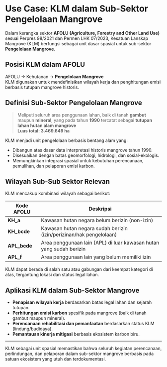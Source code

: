 # Use Case: KLM dalam Sub-Sektor Pengelolaan Mangrove

Dalam kerangka sektor **AFOLU (Agriculture, Forestry and Other Land Use)** sesuai Perpres 98/2021 dan Permen LHK 07/2023, Kesatuan Lanskap Mangrove (KLM) berfungsi sebagai unit dasar spasial untuk sub-sektor **Pengelolaan Mangrove**.

## Posisi KLM dalam AFOLU

AFOLU → Kehutanan → **Pengelolaan Mangrove**  
KLM digunakan untuk mendefinisikan wilayah kerja dan penghitungan emisi berbasis tutupan mangrove historis.

## Definisi Sub-Sektor Pengelolaan Mangrove

> Meliputi seluruh area penggunaan lahan, baik di tanah **gambut** maupun **mineral**, yang pada tahun **1990** tercatat sebagai **tutupan lahan hutan alam mangrove**  
> **Luas total: 3.469.649 ha**

KLM menjadi unit pengelolaan berbasis bentang alam yang:
- Dibangun atas dasar data interpretasi historis mangrove tahun 1990.
- Disesuaikan dengan batas geomorfologi, hidrologi, dan sosial-ekologis.
- Memungkinkan integrasi spasial untuk kebutuhan perencanaan, pemulihan, dan pelaporan emisi karbon.

## Wilayah Sub-Sub Sektor Relevan

KLM mencakup kombinasi wilayah sebagai berikut:

| Kode AFOLU   | Deskripsi                                                                 |
|--------------|---------------------------------------------------------------------------|
| **KH_a**     | Kawasan hutan negara belum berizin (non-izin)                             |
| **KH_bcde**  | Kawasan hutan negara sudah berizin (izin/perizinan/hak pengelolaan)       |
| **APL_bcde** | Area penggunaan lain (APL) di luar kawasan hutan yang sudah berizin       |
| **APL_f**    | Area penggunaan lain yang belum memiliki izin                              |

KLM dapat berada di salah satu atau gabungan dari keempat kategori di atas, tergantung lokasi dan status legal lahan.

## Aplikasi KLM dalam Sub-Sektor Mangrove

- **Penapisan wilayah kerja** berdasarkan batas legal lahan dan sejarah tutupan.
- **Perhitungan emisi karbon** spesifik pada mangrove (baik di tanah gambut maupun mineral).
- **Perencanaan rehabilitasi dan pemanfaatan** berdasarkan status KLM (lindung/budidaya).
- **Pemantauan kinerja mitigasi** berbasis ekosistem karbon biru.

---

KLM sebagai unit spasial memastikan bahwa seluruh kegiatan perencanaan, perlindungan, dan pelaporan dalam sub-sektor mangrove berbasis pada satuan ekosistem yang utuh dan terdokumentasi.
